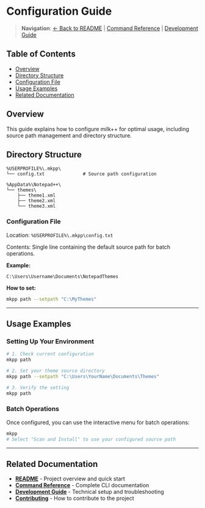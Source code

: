 # Configuration Guide

> **Navigation**: [← Back to README](../README.md) | [Command Reference](command_reference.md) | [Development Guide](development.md)

## Table of Contents

- [Overview](#overview)
- [Directory Structure](#directory-structure)
- [Configuration File](#configuration-file)
- [Usage Examples](#usage-examples)
- [Related Documentation](#related-documentation)

## Overview

This guide explains how to configure milk++ for optimal usage, including source path management and directory structure.

## Directory Structure

```
%USERPROFILE%\.mkpp\
└── config.txt              # Source path configuration

%AppData%\Notepad++\
└── themes\
    ├── theme1.xml
    ├── theme2.xml
    └── theme3.xml
```

### Configuration File

Location: `%USERPROFILE%\.mkpp\config.txt`

Contents: Single line containing the default source path for batch operations.

**Example:**

```
C:\Users\Username\Documents\NotepadThemes
```

**How to set:**

```bash
mkpp path --setpath "C:\MyThemes"
```

---

## Usage Examples

### Setting Up Your Environment

```bash
# 1. Check current configuration
mkpp path

# 2. Set your theme source directory
mkpp path --setpath "C:\Users\YourName\Documents\Themes"

# 3. Verify the setting
mkpp path
```

### Batch Operations

Once configured, you can use the interactive menu for batch operations:

```bash
mkpp
# Select "Scan and Install" to use your configured source path
```

---

## Related Documentation

- **[README](../README.md)** - Project overview and quick start
- **[Command Reference](command_reference.md)** - Complete CLI documentation
- **[Development Guide](development.md)** - Technical setup and troubleshooting
- **[Contributing](../CONTRIBUTING.md)** - How to contribute to the project
